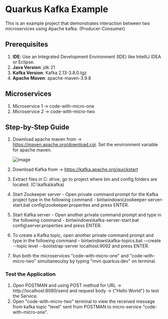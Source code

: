 # Quarkus Kafka Example
This is an example project that demonstrates interaction between two microservices using Apache kafka. (Producer-Consumer)

## Prerequisites 
1. **IDE**: Use an Integrated Development Environment (IDE) like IntelliJ IDEA or Eclipse.
2. **Java Version**: jdk 21
3. **Kafka Version**: Kafka 2.13-3.8.0.tgz
4. **Apache Maven**: apache-maven-3.9.8

## Microservices
1. Microservice 1 -> code-with-micro-one
2. Microservice 2 -> code-with-micro-two

## Step-by-Step Guide
1. Download apache maven from -> https://maven.apache.org/download.cgi. Set the environment variable for apache maven.

   ![image](https://github.com/user-attachments/assets/f9d4c15f-d855-41be-adff-8cd2002002b6)

3. Download Kafka from -> https://kafka.apache.org/quickstart
4. Extract files in C: drive, go to project where bin and config folders are located. (C:\kafka\kafka)
5. Start Zookeeper server - Open private command prompt for the Kafka project type in the following command - bin\windows\zookeeper-server-start.bat config\zookeeper.properties and press ENTER.
6. Start Kafka server - Open another private command prompt and type in the following command - bin\windows\kafka-server-start.bat config\server.properties and press ENTER.
7. To create a Kafka topic, open another private command prompt and type in the following command - bin\windows\kafka-topics.bat --create --topic level --bootstrap-server localhost:9092 and press ENTER. 
8. Run both the microservices "code-with-micro-one" and "code-with-micro-two" simultaneoulsy by typing "mvn quarkus:dev" on terminal.
### Test the Application
1. Open POSTMAN and using POST method for URL -> http://localhost:8080/send and request body -> {"Hello World"} to test the Service.
2. Open "code-with-micro-two" terminal to view the received message from kafka topic "level" sent from POSTMAN to micro-service "code-with-micro-one".
